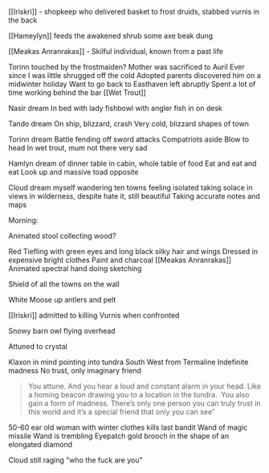 [[Iriskri]] - shopkeep who delivered basket to frost druids, stabbed vurnis in the back

[[Hameylyn]] feeds the awakened shrub some axe beak dung

[[Meakas Anranrakas]] - Skilful individual, known from a past life

Torinn touched by the frostmaiden?
	Mother was sacrificed to Auril
	Ever since I was little shrugged off the cold
	Adopted parents discovered him on a midwinter holiday
	Want to go back to Easthaven left abruptly
	Spent a lot of time working behind the bar [[Wet Trout]]

Nasir dream
In bed with lady
fishbowl with angler fish in on desk

Tando dream
On ship, blizzard, crash
Very cold, blizzard shapes of town

Torinn dream
Battle fending off sword attacks
Compatriots aside
Blow to head
In wet trout, mum not there
very sad

Hamlyn
dream of dinner table in cabin, whole table of food
Eat and eat and eat
Look up and massive toad opposite

Cloud
dream myself wandering ten towns feeling isolated
taking solace in views in wilderness, despite hate it, still beautiful
Taking accurate notes and maps


Morning:

Animated stool collecting wood?

Red Tiefling with green eyes and long black silky hair and wings
Dressed in expensive bright clothes
Paint and charcoal
[[Meakas Anranrakas]]
Animated spectral hand doing sketching

Shield of all the towns on the wall

White Moose up antlers and pelt

[[Iriskri]] admitted to killing Vurnis when confronted

Snowy barn owl flying overhead



Attuned to crystal

Klaxon in mind pointing into tundra
South West from Termaline
Indefinite madness
No trust, only imaginary friend

> You attune. And you hear a loud and constant alarm in your head. Like a homing beacon drawing you to a location in the tundra. 
> You also gain a form of madness. There’s only one person you can truly trust in this world and it’s a special friend that only you can see”

 50-60 ear old woman with winter clothes kills last bandit
 Wand of magic missile
Wand is trembling
Eyepatch
gold brooch in the shape of an elongated diamond

Cloud still raging "who the fuck are you"


 